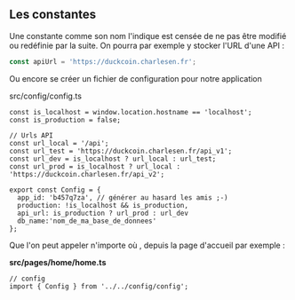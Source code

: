 ## Les constantes

Une constante comme son nom l'indique est censée de ne pas être modifié ou redéfinie par la suite. On pourra par exemple y stocker l'URL d'une API : 

```js
const apiUrl = 'https://duckcoin.charlesen.fr';
```

Ou encore se créer un fichier de configuration pour notre application

src/config/config.ts

```
const is_localhost = window.location.hostname == 'localhost';
const is_production = false;

// Urls API
const url_local = '/api';
const url_test = 'https://duckcoin.charlesen.fr/api_v1';
const url_dev = is_localhost ? url_local : url_test;
const url_prod = is_localhost ? url_local : 'https://duckcoin.charlesen.fr/api_v2';

export const Config = {
  app_id: 'b457q7za', // générer au hasard les amis ;-)
  production: !is_localhost && is_production,
  api_url: is_production ? url_prod : url_dev
  db_name:'nom_de_ma_base_de_donnees'
};

```

Que l'on peut appeler n'importe où , depuis la page d'accueil par exemple :

**src/pages/home/home.ts**

```
// config
import { Config } from '../../config/config';
```



